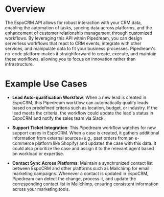 # Overview

The EspoCRM API allows for robust interaction with your CRM data, enabling the automation of tasks, syncing data across platforms, and the enhancement of customer relationship management through customized workflows. By leveraging this API within Pipedream, you can design serverless workflows that react to CRM events, integrate with other services, and manipulate data to fit your business processes. Pipedream's no-code platform makes it straightforward to create, execute, and maintain these workflows, allowing you to focus on innovation rather than infrastructure.

# Example Use Cases

- **Lead Auto-qualification Workflow**: When a new lead is created in EspoCRM, this Pipedream workflow can automatically qualify leads based on predefined criteria such as location, budget, or industry. If the lead meets the criteria, the workflow could update the lead's status in EspoCRM and notify the sales team via Slack.

- **Support Ticket Integration**: This Pipedream workflow watches for new support cases in EspoCRM. When a case is created, it gathers additional information from external sources (e.g., past orders from an e-commerce platform like Shopify) and updates the case with this data. It could also prioritize the case and assign it to the relevant agent based on workload or expertise.

- **Contact Sync Across Platforms**: Maintain a synchronized contact list between EspoCRM and other platforms such as Mailchimp for email marketing campaigns. Whenever a contact is updated in EspoCRM, Pipedream can detect the change, process it, and update the corresponding contact list in Mailchimp, ensuring consistent information across your marketing tools.
